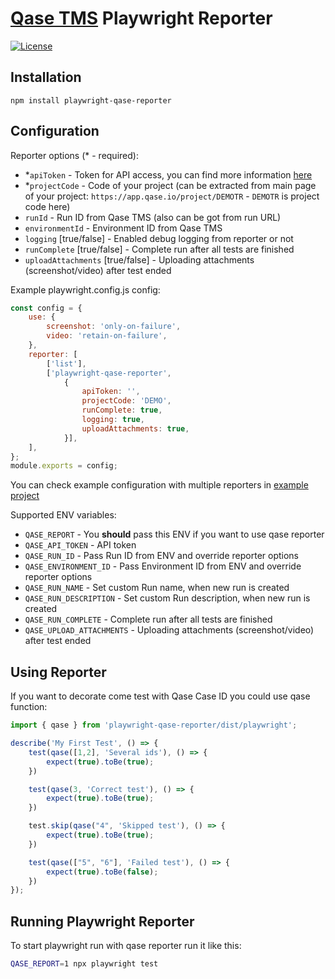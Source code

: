 # [Qase TMS](https://qase.io) Playwright Reporter

[![License](https://lxgaming.github.io/badges/License-Apache%202.0-blue.svg)](https://www.apache.org/licenses/LICENSE-2.0)

## Installation

```
npm install playwright-qase-reporter
```

## Configuration

Reporter options (* - required):

- *`apiToken` - Token for API access, you can find more information
  [here](https://developers.qase.io/#authentication)
- *`projectCode` - Code of your project (can be extracted from main 
  page of your project: `https://app.qase.io/project/DEMOTR` - 
  `DEMOTR` is project code here)
- `runId` - Run ID from Qase TMS (also can be got from run URL)
- `environmentId` - Environment ID from Qase TMS
- `logging` [true/false] - Enabled debug logging from reporter or not
- `runComplete` [true/false] - Complete run after all tests are finished
- `uploadAttachments` [true/false] - Uploading attachments (screenshot/video) after test ended

Example playwright.config.js config:

```js
const config = {
    use: {
        screenshot: 'only-on-failure',
        video: 'retain-on-failure',
    },
    reporter: [
        ['list'],
        ['playwright-qase-reporter',
            {
                apiToken: '',
                projectCode: 'DEMO',
                runComplete: true,
                logging: true,
                uploadAttachments: true,
            }],
    ],
};
module.exports = config;
```

You can check example configuration with multiple reporters in [example project](./examples/playwright.config.js)

Supported ENV variables:

- `QASE_REPORT` - You **should** pass this ENV if you want to use qase reporter
- `QASE_API_TOKEN` - API token
- `QASE_RUN_ID` - Pass Run ID from ENV and override reporter options
- `QASE_ENVIRONMENT_ID` - Pass Environment ID from ENV and override reporter options
- `QASE_RUN_NAME` - Set custom Run name, when new run is created
- `QASE_RUN_DESCRIPTION` - Set custom Run description, when new run is created
- `QASE_RUN_COMPLETE` - Complete run after all tests are finished
- `QASE_UPLOAD_ATTACHMENTS` - Uploading attachments (screenshot/video) after test ended

## Using Reporter

If you want to decorate come test with Qase Case ID you could use qase function:

```typescript
import { qase } from 'playwright-qase-reporter/dist/playwright';

describe('My First Test', () => {
    test(qase([1,2], 'Several ids'), () => {
        expect(true).toBe(true);
    })

    test(qase(3, 'Correct test'), () => {
        expect(true).toBe(true);
    })

    test.skip(qase("4", 'Skipped test'), () => {
        expect(true).toBe(true);
    })

    test(qase(["5", "6"], 'Failed test'), () => {
        expect(true).toBe(false);
    })
});

```

## Running Playwright Reporter

To start playwright run with qase reporter run it like this:
```bash
QASE_REPORT=1 npx playwright test
```
